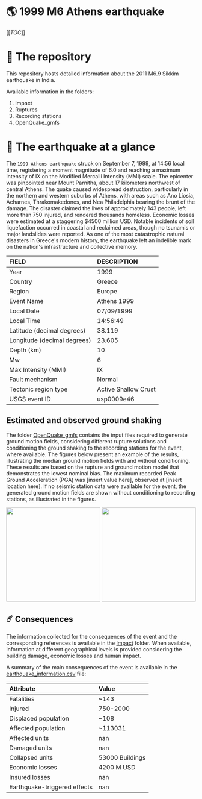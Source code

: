 # 🌎 1999 M6 Athens earthquake
[[_TOC_]]

# 📂 The repository

This repository hosts detailed information about the 2011 M6.9 Sikkim earthquake in India.

Available information in the folders:

1. Impact
2. Ruptures
3. Recording stations
4. OpenQuake_gmfs


# 🚀 The earthquake at a glance 

The `1999 Athens earthquake` struck on September 7, 1999, at 14:56 local time, registering a moment magnitude of 6.0 and reaching a maximum intensity of IX on the Modified Mercalli Intensity (MMI) scale. The epicenter was pinpointed near Mount Parnitha, about 17 kilometers northwest of central Athens. The quake caused widespread destruction, particularly in the northern and western suburbs of Athens, with areas such as Ano Liosia, Acharnes, Thrakomakedones, and Nea Philadelphia bearing the brunt of the damage. The disaster claimed the lives of approximately 143 people, left more than 750 injured, and rendered thousands homeless. Economic losses were estimated at a staggering $4500 million USD. Notable incidents of soil liquefaction occurred in coastal and reclaimed areas, though no tsunamis or major landslides were reported. As one of the most catastrophic natural disasters in Greece's modern history, the earthquake left an indelible mark on the nation's infrastructure and collective memory.

| FIELD | DESCRIPTION |
|:-------|:-------------|
| Year | 1999 |
| Country | Greece |
| Region | Europe |
| Event Name | Athens 1999 |
| Local Date | 07/09/1999 |
| Local Time | 14:56:49 |
| Latitude (decimal degrees) | 38.119 |
| Longitude (decimal degrees) | 23.605 |
| Depth (km) | 10 |
| Mw | 6 |
| Max Intensity (MMI) | IX |
| Fault mechanism | Normal |
| Tectonic region type | Active Shallow Crust |
| USGS event ID | usp0009e46 |

## Estimated and observed ground shaking

The folder [OpenQuake_gmfs](./OpenQuake_gmfs/) contains the input files required to generate ground motion fields, considering different rupture solutions and conditioning the ground shaking to the recording stations for the event, where available. The figures below present an example of the results, illustrating the median ground motion fields with and without conditioning. These results are based on the rupture and ground motion model that demonstrates the lowest nominal bias. The maximum recorded Peak Ground Acceleration (PGA) was [insert value here], observed at [insert location here]. If no seismic station data were available for the event, the generated ground motion fields are shown without conditioning to recording stations, as illustrated in the figures.

<img src="./4.OpenQuake_gmfs/median_gmf_stations_none.png" height="250">
<img src="./4.OpenQuake_gmfs/median_gmf_stations_seismic.png" height="250">

## ☄️ Consequences

The information collected for the consequences of the event and the corresponding references is available in the [Impact](./Impact) folder. When available, information at different geographical levels is provided considering the building damage, economic losses and human impact.

A summary of the main consequences of the event is available in the [earthquake_information.csv](./earthquake_information.csv) file:

| Attribute | Value |
|:-------|:-------------|
| Fatalities | ~143 |
| Injured | 750-2000 |
| Displaced population | ~108 |
| Affected population | ~113031 |
| Affected units | nan |
| Damaged units | nan |
| Collapsed units | 53000 Buildings |
| Economic losses | 4200 M USD |
| Insured losses | nan |
| Earthquake-triggered effects | nan |